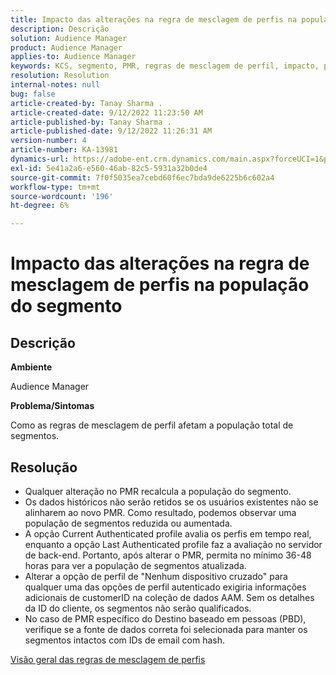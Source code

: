 ```yaml
---
title: Impacto das alterações na regra de mesclagem de perfis na população do segmento
description: Descrição
solution: Audience Manager
product: Audience Manager
applies-to: Audience Manager
keywords: KCS, segmento, PMR, regras de mesclagem de perfil, impacto, população total, população em tempo real, população, alteração
resolution: Resolution
internal-notes: null
bug: false
article-created-by: Tanay Sharma .
article-created-date: 9/12/2022 11:23:50 AM
article-published-by: Tanay Sharma .
article-published-date: 9/12/2022 11:26:31 AM
version-number: 4
article-number: KA-13981
dynamics-url: https://adobe-ent.crm.dynamics.com/main.aspx?forceUCI=1&pagetype=entityrecord&etn=knowledgearticle&id=02c0eb5d-8d32-ed11-9db1-002248086735
exl-id: 5e41a2a6-e560-46ab-82c5-5931a32b0de4
source-git-commit: 7f0f5035ea7cebd60f6ec7bda9de6225b6c602a4
workflow-type: tm+mt
source-wordcount: '196'
ht-degree: 6%

---
```


# Impacto das alterações na regra de mesclagem de perfis na população do segmento

## Descrição


<b>Ambiente</b>

Audience Manager



<b>Problema/Sintomas</b>

Como as regras de mesclagem de perfil afetam a população total de segmentos.


## Resolução


- Qualquer alteração no PMR recalcula a população do segmento.
- Os dados históricos não serão retidos se os usuários existentes não se alinharem ao novo PMR. Como resultado, podemos observar uma população de segmentos reduzida ou aumentada.
- A opção Current Authenticated profile avalia os perfis em tempo real, enquanto a opção Last Authenticated profile faz a avaliação no servidor de back-end. Portanto, após alterar o PMR, permita no mínimo 36-48 horas para ver a população de segmentos atualizada.
- Alterar a opção de perfil de &quot;Nenhum dispositivo cruzado&quot; para qualquer uma das opções de perfil autenticado exigiria informações adicionais de customerID na coleção de dados AAM. Sem os detalhes da ID do cliente, os segmentos não serão qualificados.
- No caso de PMR específico do Destino baseado em pessoas (PBD), verifique se a fonte de dados correta foi selecionada para manter os segmentos intactos com IDs de email com hash.




[Visão geral das regras de mesclagem de perfis](https://experienceleague.adobe.com/docs/audience-manager/user-guide/features/profile-merge-rules/merge-rules-overview.html?lang=en)
